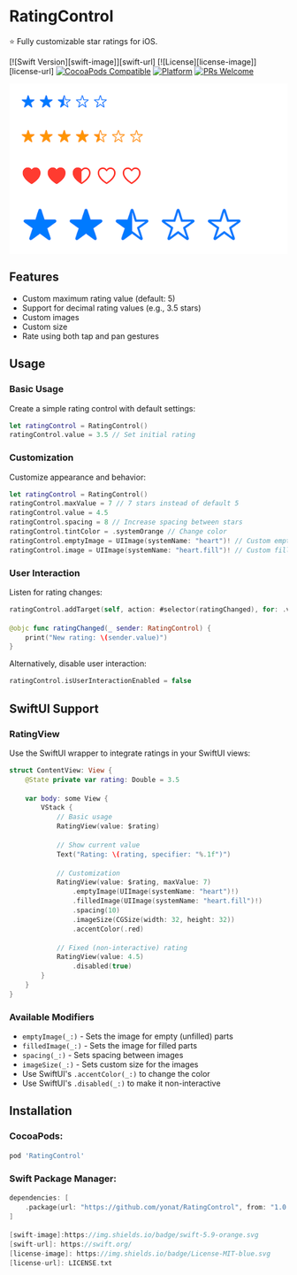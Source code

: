 # RatingControl

⭐️ Fully customizable star ratings for iOS.

[![Swift Version][swift-image]][swift-url]
[![License][license-image]][license-url]
[![CocoaPods Compatible](https://img.shields.io/cocoapods/v/RatingControl.svg)](https://img.shields.io/cocoapods/v/RatingControl.svg)
[![Platform](https://img.shields.io/cocoapods/p/RatingControl.svg?style=flat)](http://cocoapods.org/pods/RatingControl)
[![PRs Welcome](https://img.shields.io/badge/PRs-welcome-brightgreen.svg?style=flat-square)](http://makeapullrequest.com)

<img align="center" src="Screenshots/RatingControl.png">

## Features

* Custom maximum rating value (default: 5)
* Support for decimal rating values (e.g., 3.5 stars)
* Custom images
* Custom size
* Rate using both tap and pan gestures

## Usage

### Basic Usage

Create a simple rating control with default settings:

```swift
let ratingControl = RatingControl()
ratingControl.value = 3.5 // Set initial rating
```

### Customization

Customize appearance and behavior:

```swift
let ratingControl = RatingControl()
ratingControl.maxValue = 7 // 7 stars instead of default 5
ratingControl.value = 4.5
ratingControl.spacing = 8 // Increase spacing between stars
ratingControl.tintColor = .systemOrange // Change color
ratingControl.emptyImage = UIImage(systemName: "heart")! // Custom empty image
ratingControl.image = UIImage(systemName: "heart.fill")! // Custom filled image
```

### User Interaction

Listen for rating changes:

```swift
ratingControl.addTarget(self, action: #selector(ratingChanged), for: .valueChanged)

@objc func ratingChanged(_ sender: RatingControl) {
    print("New rating: \(sender.value)")
}
```

Alternatively, disable user interaction:

```swift
ratingControl.isUserInteractionEnabled = false
```

## SwiftUI Support

### RatingView

Use the SwiftUI wrapper to integrate ratings in your SwiftUI views:

```swift
struct ContentView: View {
    @State private var rating: Double = 3.5
    
    var body: some View {
        VStack {
            // Basic usage
            RatingView(value: $rating)
            
            // Show current value
            Text("Rating: \(rating, specifier: "%.1f")")
            
            // Customization
            RatingView(value: $rating, maxValue: 7)
                .emptyImage(UIImage(systemName: "heart")!)
                .filledImage(UIImage(systemName: "heart.fill")!)
                .spacing(10)
                .imageSize(CGSize(width: 32, height: 32))
                .accentColor(.red)
                
            // Fixed (non-interactive) rating
            RatingView(value: 4.5)
                .disabled(true)
        }
    }
}
```

### Available Modifiers

- `emptyImage(_:)` - Sets the image for empty (unfilled) parts
- `filledImage(_:)` - Sets the image for filled parts
- `spacing(_:)` - Sets spacing between images
- `imageSize(_:)` - Sets custom size for the images
- Use SwiftUI's `.accentColor(_:)` to change the color
- Use SwiftUI's `.disabled(_:)` to make it non-interactive

## Installation

### CocoaPods:

```ruby
pod 'RatingControl'
```

### Swift Package Manager:

```swift
dependencies: [
    .package(url: "https://github.com/yonat/RatingControl", from: "1.0.0")
]

[swift-image]:https://img.shields.io/badge/swift-5.9-orange.svg
[swift-url]: https://swift.org/
[license-image]: https://img.shields.io/badge/License-MIT-blue.svg
[license-url]: LICENSE.txt
